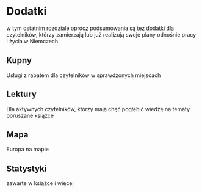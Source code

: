 # Dodatki
w tym ostatnim rozdziale oprócz podsumowania są też dodatki dla czytelników, którzy zamierzają lub już realizują swoje plany odnośnie pracy i życia w Niemczech.

## Kupny
Usługi z rabatem dla czytelników w sprawdzonych miejscach

## Lektury
Dla aktywnych czytelników, którzy mają chęć pogłębić wiedzę na tematy poruszane książce


## Mapa
Europa na mapie


## Statystyki
zawarte w książce i więcej


